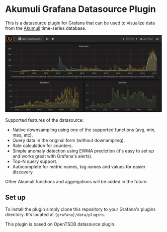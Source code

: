 # Akumuli Grafana Datasource Plugin

This is a datasource plugin for Grafana that can be used to visualize data from the [Akumuli](https://github.com/akumuli/Akumuli) time-series database. 

![Grafana dashboard](/akumuli.grafana.png)

Supported features of the datasource:

- Native downsampling using one of the supported functions (avg, min, max, etc).
- Query data in the original form (without downampling).
- Rate calculation for counters.
- Simple anomaly detection using EWMA prediction (it's easy to set up and works great with Grafana's alerts).
- Top-N query support.
- Autocomplete for metric names, tag names and values for easier discovery.

Other Akumuli functions and aggregations will be added in the future.

## Set up

To install the plugin simply clone this repository to your Grafana's plugins directory. It's located at `{grafana}/data/plugins`.

This plugin is based on OpenTSDB datasource plugin.
